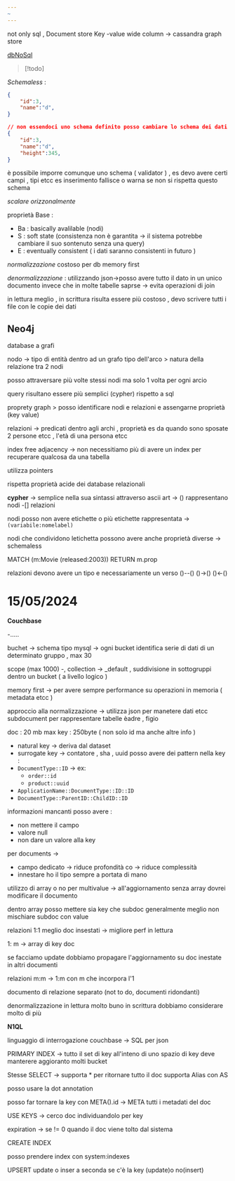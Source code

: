 ```yaml
---
~
---
```

not only sql , 
Document store 
Key -value
wide column -> cassandra
graph store 

[dbNoSql](https://www.ibm.com/it-it/topics/nosql-databases)

>[!todo] 

*Schemaless* : 
```json
{
	"id":3,
	"name":"d",
}

// non essendoci uno schema definito posso cambiare lo schema dei dati senza problemi
{
	"id":3,
	"name":"d",
	"height":345,
}
```

è possibile imporre comunque uno schema ( validator ) , es devo avere certi campi , tipi etcc 
es inserimento fallisce o warna se non si rispetta questo schema

*scalare orizzonalmente* 

proprietà Base :
+ Ba : basically avalilable (nodi)
+ S : soft state (consistenza non è garantita -> il sistema potrebbe cambiare il suo sontenuto senza una query)
+ E : eventually consistent ( i dati saranno consistenti in futuro )

*normalizzazione* costoso per db memory first 

*denormalizzazione* : utilizzando json->posso avere tutto il dato in un unico documento invece che in molte tabelle saprse -> evita operazioni di join

in lettura meglio , in scrittura risulta essere più costoso , devo scrivere tutti i file con le copie dei dati 

## Neo4j

database a grafi

nodo -> tipo di entità dentro ad un grafo 
tipo dell'arco > natura della relazione tra 2 nodi 

posso attraversare più volte stessi nodi ma solo 1 volta per ogni arcio

query risultano essere più semplici (cypher) rispetto a sql 

proprety graph > posso identificare nodi e relazioni e assengarne proprietà (key value)

relazioni -> predicati dentro agli archi , proprietà es da quando sono sposate 2 persone etcc , l'età di una persona etcc

index free adjacency -> non necessitiamo più di avere un index per recuperare qualcosa da una tabella 

utilizza pointers 

rispetta proprietà acide dei database relazionali 

**cypher** -> semplice nella sua sintassi attraverso ascii art -> () rappresentano nodi -[] relazioni

nodi posso non avere etichette o più etichette 
rappresentata -> `(variabile:nomelabel)`

nodi che condividono letichetta possono avere anche proprietà diverse -> schemaless

MATCH (m:Movie (released:2003))
RETURN m.prop

relazioni devono avere un tipo e necessariamente un verso 
()--()
()->()
()<-()

# 15/05/2024

**Couchbase**

-.....

buchet -> schema tipo mysql -> ogni bucket identifica serie di dati di un determinato gruppo , max 30 

scope (max 1000) -, collection -> \_default , suddivisione in sottogruppi dentro un bucket ( a livello logico )

memory first -> per avere sempre performance su operazioni in memoria ( metadata etcc )

approccio alla normalizzazione -> utilizza json per manetere dati etcc 
subdocument per rappresentare tabelle èadre , figio

doc : 20 mb max
key : 250byte ( non solo id ma anche altre info )
+ natural key -> deriva dal dataset
+ surrogate key -> contatore , sha , uuid
posso avere dei pattern nella key :
+ `DocumentType::ID` -> ex:
	+ `order::id`
	+ `product::uuid`
+ `ApplicationName::DocumentType::ID::ID`
+ `DocumentType::ParentID::ChildID::ID`

informazioni mancanti posso avere :
+ non mettere il campo
+ valore null
+ non dare un valore alla key

per documents -> 
+ campo dedicato -> riduce profondità co -> riduce complessità
+ innestare ho il tipo sempre a portata di mano

utilizzo di array o no per multivalue -> all'aggiornamento senza array dovrei modificare il documento 

dentro array posso mettere sia key che subdoc
generalmente meglio non mischiare subdoc con value

relazioni 1:1 meglio doc insestati -> migliore perf in lettura

1: m -> array di key doc 

se facciamo update dobbiamo propagare l'aggiornamento su doc inestate in altri documenti 

relazioni m:m -> 1:m con m che incorpora l'1 

documento di relazione separato (not to do, documenti ridondanti)

denormalizzazione in lettura molto buno in scrittura dobbiamo considerare molto di più 

**N1QL**

linguaggio di interrogazione couchbase -> SQL per json 

PRIMARY INDEX -> tutto il set di key all'inteno di uno spazio di key
deve manterere aggioranto molti bucket

Stesse SELECT -> supporta * per ritornare tutto il doc
supporta Alias con AS

posso usare la dot annotation 

posso far tornare la key con META().id -> META tutti i metadati del doc

USE KEYS -> cerco doc individuandolo per key 

expiration -> se != 0 quando il doc viene tolto dal sistema 

CREATE INDEX 

posso prendere index con system:indexes

UPSERT update o inser a seconda se c'è la key (update)o no(insert)


